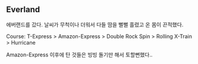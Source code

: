 ## Everland

에버랜드를 갔다. 날씨가 무척이나 더워서 다들 땀을 뻘뻘 흘렸고 온 몸이 끈적했다. <br>

Course: T-Express > Amazon-Express > Double Rock Spin > Rolling X-Train > Hurricane <br>

Amazon-Express 이후에 탄 것들은 빙빙 돌기만 해서 토할뻔했다..